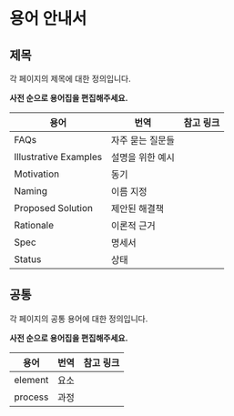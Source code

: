 # 용어 안내서

## 제목

각 페이지의 제목에 대한 정의입니다.

**사전 순으로 용어집을 편집해주세요.**

| 용어 | 번역 | 참고 링크 |
| --- | --- | --- |
| FAQs | 자주 묻는 질문들 | |
| Illustrative Examples | 설명을 위한 예시 | |
| Motivation | 동기 | |
| Naming | 이름 지정 | |
| Proposed Solution | 제안된 해결책 | |
| Rationale | 이론적 근거 | |
| Spec | 명세서 | |
| Status | 상태 | |

## 공통

각 페이지의 공통 용어에 대한 정의입니다.

**사전 순으로 용어집을 편집해주세요.**

| 용어 | 번역 | 참고 링크 |
| --- | --- | --- |
| element | 요소 | |
| process | 과정 | |
